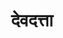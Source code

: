 ---
title: देवदत्ता

type: chapter

order:
  cat: anga
  aagam: 
    position: 11
    depth: 1
  book: 
    position: 1
    depth: 2
  chapter: 
    position: 9
    depth: 3

parent:
  type: book

children:
  type: sutra
  count: 10

---